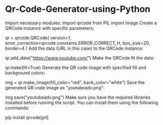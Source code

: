# Qr-Code-Generator-using-Python
Import necessary modules:
import qrcode
from PIL import Image
Create a QRCode instance with specific parameters:

qr = qrcode.QRCode(
    version=1,
    error_correction=qrcode.constants.ERROR_CORRECT_H,
    box_size=20,
    border=4
)
Add the data (URL in this case) to the QRCode instance:

qr.add_data("https://www.youtube.com/")
Make the QRCode fit the data:

qr.make(fit=True)
Generate the QR code image with specified fill and background colors:

img = qr.make_image(fill_color="red", back_color="white")
Save the generated QR code image as "youtubeadv.png":

img.save("youtubeadv.png")
Make sure you have the required libraries installed before running the script. You can install them using the following commands:

pip install qrcode[pil]

